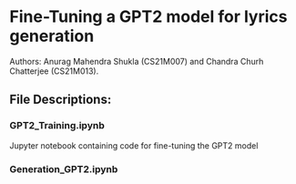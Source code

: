 # Fine-Tuning a GPT2 model for lyrics generation
Authors: Anurag Mahendra Shukla (CS21M007) and Chandra Churh Chatterjee (CS21M013).

## File Descriptions:

### GPT2_Training.ipynb
Jupyter notebook containing code for fine-tuning the GPT2 model

### Generation_GPT2.ipynb
